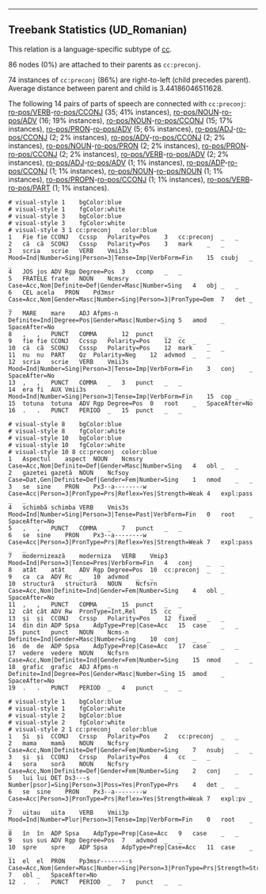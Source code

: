 

--------------------------------------------------------------------------------

## Treebank Statistics (UD_Romanian)

This relation is a language-specific subtype of [cc]().

86 nodes (0%) are attached to their parents as `cc:preconj`.

74 instances of `cc:preconj` (86%) are right-to-left (child precedes parent).
Average distance between parent and child is 3.44186046511628.

The following 14 pairs of parts of speech are connected with `cc:preconj`: [ro-pos/VERB]()-[ro-pos/CCONJ]() (35; 41% instances), [ro-pos/NOUN]()-[ro-pos/ADV]() (16; 19% instances), [ro-pos/NOUN]()-[ro-pos/CCONJ]() (15; 17% instances), [ro-pos/PRON]()-[ro-pos/ADV]() (5; 6% instances), [ro-pos/ADJ]()-[ro-pos/CCONJ]() (2; 2% instances), [ro-pos/ADV]()-[ro-pos/CCONJ]() (2; 2% instances), [ro-pos/NOUN]()-[ro-pos/PRON]() (2; 2% instances), [ro-pos/PRON]()-[ro-pos/CCONJ]() (2; 2% instances), [ro-pos/VERB]()-[ro-pos/ADV]() (2; 2% instances), [ro-pos/ADJ]()-[ro-pos/ADV]() (1; 1% instances), [ro-pos/ADP]()-[ro-pos/CCONJ]() (1; 1% instances), [ro-pos/NOUN]()-[ro-pos/NOUN]() (1; 1% instances), [ro-pos/PROPN]()-[ro-pos/CCONJ]() (1; 1% instances), [ro-pos/VERB]()-[ro-pos/PART]() (1; 1% instances).


~~~ conllu
# visual-style 1	bgColor:blue
# visual-style 1	fgColor:white
# visual-style 3	bgColor:blue
# visual-style 3	fgColor:white
# visual-style 3 1 cc:preconj	color:blue
1	Fie	fie	CCONJ	Ccssp	Polarity=Pos	3	cc:preconj	_	_
2	că	că	SCONJ	Csssp	Polarity=Pos	3	mark	_	_
3	scria	scrie	VERB	Vmii3s	Mood=Ind|Number=Sing|Person=3|Tense=Imp|VerbForm=Fin	15	csubj	_	_
4	JOS	jos	ADV	Rgp	Degree=Pos	3	ccomp	_	_
5	FRATELE	frate	NOUN	Ncmsry	Case=Acc,Nom|Definite=Def|Gender=Masc|Number=Sing	4	obj	_	_
6	CEL	acela	PRON	Pd3msr	Case=Acc,Nom|Gender=Masc|Number=Sing|Person=3|PronType=Dem	7	det	_	_
7	MARE	mare	ADJ	Afpms-n	Definite=Ind|Degree=Pos|Gender=Masc|Number=Sing	5	amod	_	SpaceAfter=No
8	,	,	PUNCT	COMMA	_	12	punct	_	_
9	fie	fie	CCONJ	Ccssp	Polarity=Pos	12	cc	_	_
10	că	că	SCONJ	Csssp	Polarity=Pos	12	mark	_	_
11	nu	nu	PART	Qz	Polarity=Neg	12	advmod	_	_
12	scria	scrie	VERB	Vmii3s	Mood=Ind|Number=Sing|Person=3|Tense=Imp|VerbForm=Fin	3	conj	_	SpaceAfter=No
13	,	,	PUNCT	COMMA	_	3	punct	_	_
14	era	fi	AUX	Vmii3s	Mood=Ind|Number=Sing|Person=3|Tense=Imp|VerbForm=Fin	15	cop	_	_
15	totuna	totuna	ADV	Rgp	Degree=Pos	0	root	_	SpaceAfter=No
16	.	.	PUNCT	PERIOD	_	15	punct	_	_

~~~


~~~ conllu
# visual-style 8	bgColor:blue
# visual-style 8	fgColor:white
# visual-style 10	bgColor:blue
# visual-style 10	fgColor:white
# visual-style 10 8 cc:preconj	color:blue
1	Aspectul	aspect	NOUN	Ncmsry	Case=Acc,Nom|Definite=Def|Gender=Masc|Number=Sing	4	obl	_	_
2	gazetei	gazetă	NOUN	Ncfsoy	Case=Dat,Gen|Definite=Def|Gender=Fem|Number=Sing	1	nmod	_	_
3	se	sine	PRON	Px3--a--------w	Case=Acc|Person=3|PronType=Prs|Reflex=Yes|Strength=Weak	4	expl:pass	_	_
4	schimbă	schimba	VERB	Vmis3s	Mood=Ind|Number=Sing|Person=3|Tense=Past|VerbForm=Fin	0	root	_	SpaceAfter=No
5	,	,	PUNCT	COMMA	_	7	punct	_	_
6	se	sine	PRON	Px3--a--------w	Case=Acc|Person=3|PronType=Prs|Reflex=Yes|Strength=Weak	7	expl:pass	_	_
7	modernizează	moderniza	VERB	Vmip3	Mood=Ind|Person=3|Tense=Pres|VerbForm=Fin	4	conj	_	_
8	atât	atât	ADV	Rgp	Degree=Pos	10	cc:preconj	_	_
9	ca	ca	ADV	Rc	_	10	advmod	_	_
10	structură	structură	NOUN	Ncfsrn	Case=Acc,Nom|Definite=Ind|Gender=Fem|Number=Sing	4	obl	_	SpaceAfter=No
11	,	,	PUNCT	COMMA	_	15	punct	_	_
12	cât	cât	ADV	Rw	PronType=Int,Rel	15	cc	_	_
13	și	și	CCONJ	Crssp	Polarity=Pos	12	fixed	_	_
14	din	din	ADP	Spsa	AdpType=Prep|Case=Acc	15	case	_	_
15	punct	punct	NOUN	Ncms-n	Definite=Ind|Gender=Masc|Number=Sing	10	conj	_	_
16	de	de	ADP	Spsa	AdpType=Prep|Case=Acc	17	case	_	_
17	vedere	vedere	NOUN	Ncfsrn	Case=Acc,Nom|Definite=Ind|Gender=Fem|Number=Sing	15	nmod	_	_
18	grafic	grafic	ADJ	Afpms-n	Definite=Ind|Degree=Pos|Gender=Masc|Number=Sing	15	amod	_	SpaceAfter=No
19	.	.	PUNCT	PERIOD	_	4	punct	_	_

~~~


~~~ conllu
# visual-style 1	bgColor:blue
# visual-style 1	fgColor:white
# visual-style 2	bgColor:blue
# visual-style 2	fgColor:white
# visual-style 2 1 cc:preconj	color:blue
1	Și	și	CCONJ	Crssp	Polarity=Pos	2	cc:preconj	_	_
2	mama	mamă	NOUN	Ncfsry	Case=Acc,Nom|Definite=Def|Gender=Fem|Number=Sing	7	nsubj	_	_
3	și	și	CCONJ	Crssp	Polarity=Pos	4	cc	_	_
4	sora	soră	NOUN	Ncfsry	Case=Acc,Nom|Definite=Def|Gender=Fem|Number=Sing	2	conj	_	_
5	lui	lui	DET	Ds3---s	Number[psor]=Sing|Person=3|Poss=Yes|PronType=Prs	4	det	_	_
6	se	sine	PRON	Px3--a--------w	Case=Acc|Person=3|PronType=Prs|Reflex=Yes|Strength=Weak	7	expl:pv	_	_
7	uitau	uita	VERB	Vmii3p	Mood=Ind|Number=Plur|Person=3|Tense=Imp|VerbForm=Fin	0	root	_	_
8	în	în	ADP	Spsa	AdpType=Prep|Case=Acc	9	case	_	_
9	sus	sus	ADV	Rgp	Degree=Pos	7	advmod	_	_
10	spre	spre	ADP	Spsa	AdpType=Prep|Case=Acc	11	case	_	_
11	el	el	PRON	Pp3msr--------s	Case=Acc,Nom|Gender=Masc|Number=Sing|Person=3|PronType=Prs|Strength=Strong	7	obl	_	SpaceAfter=No
12	.	.	PUNCT	PERIOD	_	7	punct	_	_

~~~


